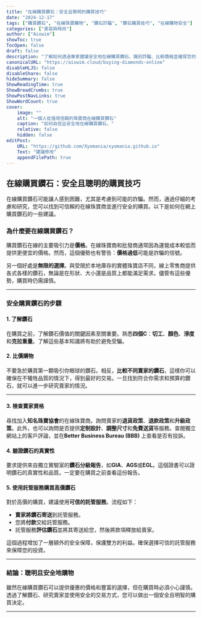 ```yaml
---
title: "在線購買鑽石：安全且聰明的購買技巧"
date: "2024-12-17"
tags: ["購買鑽石", "在線珠寶購物", "鑽石詐騙", "鑽石購買技巧", "在線購物安全"]
categories: ["美容與時尚"]
author: ["Aixwim"]
showToc: true
TocOpen: false
draft: false
description: "了解如何透過專家建議安全地在線購買鑽石，識別詐騙、比較價格並確保您的購買安全。"
canonicalURL: "https://aixwim.cloud/buying-diamonds-online"
disableHLJS: false
disableShare: false
hideSummary: false
ShowReadingTime: true
ShowBreadCrumbs: true
ShowPostNavLinks: true
ShowWordCount: true
cover:
    image: ""
    alt: "一個人從值得信賴的珠寶商在線購買鑽石"
    caption: "如何自信且安全地在線購買鑽石。"
    relative: false
    hidden: false
editPost:
    URL: "https://github.com/Xyomania/xyomania.github.io"
    Text: "建議修改"
    appendFilePath: true
---
```


## 在線購買鑽石：安全且聰明的購買技巧

在線購買鑽石可能讓人感到困難，尤其是考慮到可能的詐騙。然而，通過仔細的考慮和研究，您可以找到可信賴的在線珠寶商並進行安全的購買。以下是如何在網上購買鑽石的一些建議。

### **為什麼要在線購買鑽石？**

購買鑽石在線的主要吸引力是**價格**。在線珠寶商和批發商通常因為運營成本較低而提供更便宜的價格。然而，這個優勢也有警告：**價格過低**可能是詐騙的信號。

另一個好處是**無限的選擇**。與受限於本地庫存的實體珠寶店不同，線上零售商提供各式各樣的鑽石，無論是在形狀、大小還是品質上都能滿足需求。儘管有這些優勢，購買時仍需謹慎。

---

### **安全購買鑽石的步驟**

#### 1. **了解鑽石**
在購買之前，了解鑽石價值的關鍵因素至關重要。熟悉**四個C**：**切工**、**顏色**、**淨度**和**克拉重量**。了解這些基本知識將有助於避免受騙。

#### 2. **比價購物**
不要急於購買第一顆吸引你眼球的鑽石。相反，**比較不同賣家的鑽石**，這樣你可以確保在不犧牲品質的情況下，得到最好的交易。一旦找到符合你需求和預算的鑽石，就可以進一步研究賣家的情況。

---

#### 3. **檢查賣家資格**
尋找加入**知名珠寶協會**的在線珠寶商。詢問賣家的**退貨政策**、**退款政策**和**升級政策**。此外，也可以詢問是否提供**定制設計**、**調整尺寸**和**免費送貨**等服務。查閱獨立網站上的客戶評論，並在**Better Business Bureau (BBB)** 上查看是否有投訴。

#### 4. **驗證鑽石的真實性**
要求提供來自獨立實驗室的**鑽石分級報告**，如**GIA**、**AGS**或**EGL**。這個證書可以證明鑽石的真實性和品質。一定要在購買之前查看這份報告。

#### 5. **使用託管服務購買高價鑽石**
對於高價的購買，建議使用**可信的託管服務**。流程如下：
- **賣家將鑽石寄送**到託管服務。
- 您將**付款**交給託管服務。
- 託管服務**評估鑽石**並將其寄送給您，然後將款項釋放給賣家。

這個過程增加了一層額外的安全保障，保護雙方的利益。確保選擇可信的託管服務來保障您的投資。

---

### **結論：聰明且安全地購物**

雖然在線購買鑽石可以提供優惠的價格和豐富的選擇，但在購買時必須小心謹慎。透過了解鑽石、研究賣家並使用安全的交易方式，您可以做出一個安全且明智的購買決定。

---
